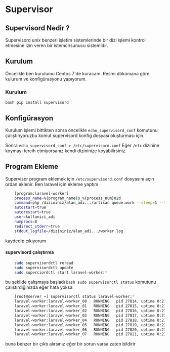 # Supervisor
## Supervisord Nedir ? 
Supervisord unix benzeri işletim sistemlerinde bir dizi işlemi kontrol etmesine izin veren bir istemci/sunucu sistemidir.
## Kurulum 
Öncelikle ben kurulumu Centos 7'de kuracam. Resmi dökümana göre kulurum ve konfigürasyonu yapıyorum.
    
### Kurulum 
```bash pip install supervisord```
## Konfigürasyon
Kurulum işlemi bittikten sonra öncelikle ```echo_supervisord_conf``` komutunu çalıştırıyoruzbu komut supervisord konfig dosyası oluşturması için.

Sonra ```echo_supervisord_conf > /etc/supervisord.conf``` Eğer ```/etc``` dizinine koymayı tercih etmiyorsanız kendi dizininize koyabilirsiniz.

## Program Ekleme
Supervisor program eklemek için ```/etc/supervisord.conf```  dosyasını açın ordan eklenir. Ben laravel için ekleme yaptım
```bash
    [program:laravel-worker]
    process_name=%(program_name)s_%(process_num)02d
    command=php /dizininiz/alan_adi.../artisan queue:work --sleep=1 --tries=10
    autostart=true
    autorestart=true
    user=kullanici_adi
    numprocs=8
    redirect_stderr=true
    stdout_logfile=/dizininiz/alan_adi.../worker.log

```
kaydedip çıkıyorum

#### supervisord çalıştırma
```bash 
    sudo supervisordctl reread
    sudo supervisordctl update
    sudo superciordctl start laravel-worker:*
```
bu şekilde çalışmaya başladı 
```bash sudo supervisorctl status``` komutunu çalıştırdığınızda eğer hata yoksa
```bash
    [root@server ~] supervisorctl status laravel-worker:*
    laravel-worker:laravel-worker_00   RUNNING   pid 27814, uptime 0:21:31
    laravel-worker:laravel-worker_01   RUNNING   pid 27815, uptime 0:21:31
    laravel-worker:laravel-worker_02   RUNNING   pid 27816, uptime 0:21:31
    laravel-worker:laravel-worker_03   RUNNING   pid 27817, uptime 0:21:31
    laravel-worker:laravel-worker_04   RUNNING   pid 27818, uptime 0:21:31
    laravel-worker:laravel-worker_05   RUNNING   pid 27819, uptime 0:21:31
    laravel-worker:laravel-worker_06   RUNNING   pid 27820, uptime 0:21:31
    laravel-worker:laravel-worker_07   RUNNING   pid 27821, uptime 0:21:31

```
buna benzer bir çıktı alırsınız eğer bir sorun varsa zaten bildirir